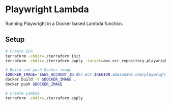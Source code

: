 # Playwright Lambda
Running Playwright in a Docker based Lambda function.

## Setup
```sh
# Create ECR
terraform -chdir=./terraform init
terraform -chdir=./terraform apply -target=aws_ecr_repository.playwright_lambda

# Build and push Docker image
$DOCKER_IMAGE="$AWS_ACCOUNT_ID.dkr.ecr.$REGION.amazonaws.com/playwright-lambda:latest"
docker build -t $DOCKER_IMAGE .
docker push $DOCKER_IMAGE

# Create Lambda
terraform -chdir=./terraform apply
```